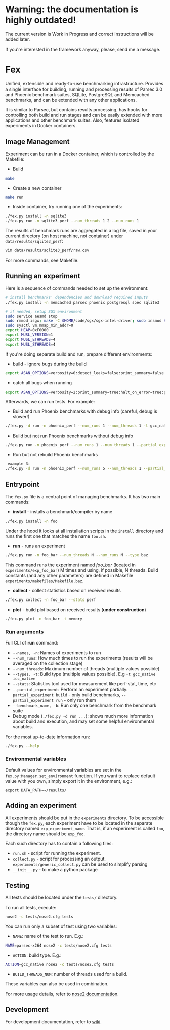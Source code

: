 # Warning: the documentation is highly outdated!

The current version is Work in Progress and correct instructions will be added later.

If you're interested in the framework anyway, please, send me a message.

# Fex

Unified, extensible and ready-to-use benchmarking infrastructure.
Provides a single interface for building, running and processing results
of Parsec 3.0 and Phoenix benchmark suites, SQLite, PostgreSQL and Memcached benchmarks,
and can be extended with any other applications.

It is similar to Parsec, but contains results processing, has hooks for controlling both build
and run stages and can be easily extended with more applications and other benchmark suites.
Also, features isolated experiments in Docker containers.

## Image Management

Experiment can be run in a Docker container, which is controlled by the Makefile:

* Build

```sh
make
```

* Create a new container

```sh
make run
```

* Inside container, try running one of the experiments:

```sh
./fex.py install -n sqlite3
./fex.py run -n sqlite3_perf --num_threads 1 2 --num_runs 1
```

The results of benchmark runs are aggregated in a log file, saved in your current directory (on host machine, not container) under `data/results/sqlite3_perf`:

```sh
vim data/results/sqlite3_perf/raw.csv
```

For more commands, see Makefile.


## Running an experiment

Here is a sequence of commands needed to set up the environment:

```sh
# install benchmarks' dependencies and download required inputs
./fex.py install -n memcached parsec phoenix postgresql spec sqlite3

# if needed, setup SGX environment
sudo service aesmd stop
sudo rmmod isgx; make -C $HOME/code/sgx/sgx-intel-driver; sudo insmod $HOME/code/sgx/sgx-intel-driver/isgx.ko
sudo sysctl vm.mmap_min_addr=0
export HEAP=0xF0000
export MUSL_VERSION=1
export MUSL_ETHREADS=4
export MUSL_STHREADS=4
```

If you're doing separate build and run, prepare different environments:

* build - ignore bugs during the build

```sh
export ASAN_OPTIONS=verbosity=0:detect_leaks=false:print_summary=false:halt_on_error=false:poison_heap=false
```

* catch all bugs when running

```sh
export ASAN_OPTIONS=verbosity=2:print_summary=true:halt_on_error=true:poison_heap=true
```

Afterwards, we can run tests. For example:

* Build and run Phoenix benchmarks with debug info (careful, debug is slower!)

```sh
./fex.py -d run -n phoenix_perf --num_runs 1 --num_threads 1 -t gcc_native gcc_mpx ...
```

* Build but not run Phoenix benchmarks without debug info

```sh
./fex.py run -n phoenix_perf --num_runs 1 --num_threads 1 --partial_experiment build -t gcc_native gcc_mpx ...
```

* Run but not rebuild Phoenix benchmarks

```sh
 example 3:
./fex.py -d run -n phoenix_perf --num_runs 5 --num_threads 1 --partial_experiment run -t gcc_native gcc_mpx ...
```


## Entrypoint

The `fex.py` file is a central point of managing benchmarks. It has two main commands:

* **install** - installs a benchmark/compiler by name

```sh
./fex.py install -n foo
```

Under the hood it looks at all installation scripts in the `install` directory and runs the first one that matches the name `foo.sh`.

* **run** - runs an experiment

```sh
./fex.py run -n foo_bar --num_threads N --num_runs M --type baz
```

This command runs the experiment named *foo_bar* (located in `experiments/exp_foo_bar`) M times and using, if possible, N threads.
Build constants (and any other parameters) are defined in Makefile `experiments/makefiles/Makefile.baz`.

* **collect** - collect statistics based on received results

```sh
./fex.py collect -n foo_bar --stats perf
```

* **plot** - build plot based on received results (**under construction**)

```sh
./fex.py plot -n foo_bar -t memory
```

### Run arguments

Full CLI of **run** command:

* `--names, -n`: Names of experiments to run
* `--num_runs`: How much times to run the experiments (results will be averaged on the collection stage)
* `--num_threads`: Maximum number of threads (multiple values possible)
* `--types, -t`: Build type (multiple values possible). E.g `-t gcc_native icc_native`
* `--stats`: Statistics tool used for measurement like perf-stat, time, etc
* `--partial_experiment`: Perform an experiment partially: `--partial_experiment build` - only build benchmarks, `--partial_experiment run` - only run them
* `--benchmark_name, -b`: Run only one benchmark from the benchmark suite
* Debug mode (`./fex.py -d run ...`): shows much more information about build and execution,
and may set some helpful environmental variables.

For the most up-to-date information run:

```sh
./fex.py --help
```

### Environmental variables

Default values for environmental variables are set in the `fex.py:Manager.set_environment` function.
If you want to replace default value with you own, simply export it in the environment, e.g.:

```
export DATA_PATH=~/results/
```


## Adding an experiment

All experiments should be put in the `experiments` directory.
To be accessible though the `fex.py`, each experiment have to be located in the separate directory named `exp_experiment_name`.
That is, if an experiment is called `foo`, the directory name should be `exp_foo`.

Each such directory has to contain a following files:
* `run.sh` - script for running the experiment.
* `collect.py` - script for processing an output. `experiments/generic_collect.py` can be used to simplify parsing
* `__init__.py` - to make a python package

## Testing

All tests should be located under the `tests/` directory.

To run all tests, execute:

```sh
nose2 -c tests/nose2.cfg tests
```

You can run only a subset of test using two variables:

* `NAME`: name of the test to run. E.g.:

```sh
NAME=parsec-x264 nose2 -c tests/nose2.cfg tests
```

* `ACTION`: build type. E.g.:

```sh
ACTION=gcc_native nose2 -c tests/nose2.cfg tests
```

* `BUILD_THREADS_NUM`: number of threads used for a build.

These variables can also be used in combination.

For more usage details, refer to [nose2 documentation](http://nose2.readthedocs.io/en/latest/getting_started.html).

## Development

For development documentation, refer to [wiki](https://github.com/OleksiiOleksenko/mpx_evaluation/wiki/Development).


